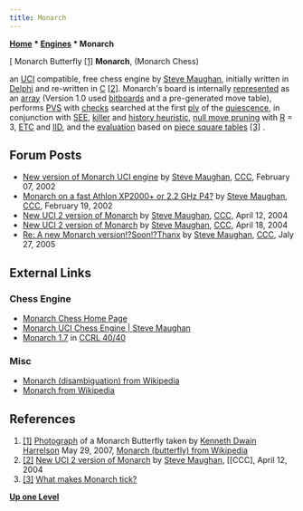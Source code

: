 ```yaml
---
title: Monarch
---
```

**[Home](Home "Home") \* [Engines](Engines "Engines") \* Monarch**



[ Monarch Butterfly <a id="cite-note-1" href="#cite-ref-1">[1]</a>
**Monarch**, (Monarch Chess)  

an [UCI](UCI "UCI") compatible, free chess engine by [Steve Maughan](Steve_Maughan "Steve Maughan"), initially written in [Delphi](Delphi "Delphi") and re-written in [C](C "C") <a id="cite-note-2" href="#cite-ref-2">[2]</a>.
Monarch's board is internally [represented](Board_Representation "Board Representation") as an [array](Array "Array") (Version 1.0 used [bitboards](Bitboards "Bitboards") and a pre-generated move table), performs [PVS](Principal_Variation_Search "Principal Variation Search") with [checks](Check "Check") searched at the first [ply](Ply "Ply") of the [quiescence](Quiescence_Search "Quiescence Search"), in conjunction with [SEE](Static_Exchange_Evaluation "Static Exchange Evaluation"), [killer](Killer_Heuristic "Killer Heuristic") and [history heuristic](History_Heuristic "History Heuristic"), [null move pruning](Null_Move_Pruning "Null Move Pruning") with [R](Depth_Reduction_R "Depth Reduction R") = 3, [ETC](Enhanced_Transposition_Cutoff "Enhanced Transposition Cutoff") and [IID](Internal_Iterative_Deepening "Internal Iterative Deepening"), and the [evaluation](Evaluation "Evaluation") based on [piece square tables](Piece-Square_Tables "Piece-Square Tables") <a id="cite-note-3" href="#cite-ref-3">[3]</a> . 



## Forum Posts


* [New version of Monarch UCI engine](https://www.stmintz.com/ccc/index.php?id=212291) by [Steve Maughan](Steve_Maughan "Steve Maughan"), [CCC](CCC "CCC"), February 07, 2002
* [Monarch on a fast Athlon XP2000+ or 2.2 GHz P4?](https://www.stmintz.com/ccc/index.php?id=214311) by [Steve Maughan](Steve_Maughan "Steve Maughan"), [CCC](CCC "CCC"), February 19, 2002
* [New UCI 2 version of Monarch](https://www.stmintz.com/ccc/index.php?id=359707) by [Steve Maughan](Steve_Maughan "Steve Maughan"), [CCC](CCC "CCC"), April 12, 2004
* [New UCI 2 version of Monarch](https://www.stmintz.com/ccc/index.php?id=360584) by [Steve Maughan](Steve_Maughan "Steve Maughan"), [CCC](CCC "CCC"), April 18, 2004
* [Re: A new Monarch version!?Soon!?Thanx](https://www.stmintz.com/ccc/index.php?id=438786) by [Steve Maughan](Steve_Maughan "Steve Maughan"), [CCC](CCC "CCC"), Jaly 27, 2005


## External Links


### Chess Engine


* [Monarch Chess Home Page](http://www.monarchchess.com/index.html)
* [Monarch UCI Chess Engine | Steve Maughan](http://www.stevemaughan.com/chess-reversi/monarch-chess/)
* [Monarch 1.7](http://www.computerchess.org.uk/ccrl/4040/cgi/engine_details.cgi?print=Details&eng=Monarch%201.7) in [CCRL 40/40](CCRL "CCRL")


### Misc


* [Monarch (disambiguation) from Wikipedia](https://en.wikipedia.org/wiki/Monarch_%28disambiguation%29)
* [Monarch from Wikipedia](https://en.wikipedia.org/wiki/Monarch)


## References


1. <a id="cite-ref-1" href="#cite-note-1">[1]</a> [Photograph](http://commons.wikimedia.org/wiki/File:Monarch_In_May.jpg) of a Monarch Butterfly taken by [Kenneth Dwain Harrelson](https://en.wikipedia.org/wiki/User:HaarFager) May 29, 2007, [Monarch (butterfly) from Wikipedia](https://en.wikipedia.org/wiki/Monarch_%28butterfly%29)
2. <a id="cite-ref-2" href="#cite-note-2">[2]</a> [New UCI 2 version of Monarch](https://www.stmintz.com/ccc/index.php?id=359707) by [Steve Maughan](Steve_Maughan "Steve Maughan"), [[CCC], April 12, 2004
3. <a id="cite-ref-3" href="#cite-note-3">[3]</a> [What makes Monarch tick?](http://www.monarchchess.com/technical.html)

**[Up one Level](Engines "Engines")**







 
